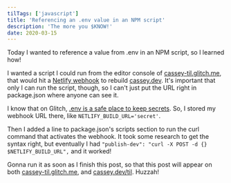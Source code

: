 ```yaml
---
tilTags: ['javascript']
title: 'Referencing an .env value in an NPM script'
description: 'The more you $KNOW!'
date: 2020-03-15
---
```


Today I wanted to reference a value from .env in an NPM script, so I learned how!

I wanted a script I could run from the editor console of [cassey-til.glitch.me](https://cassey-til.glitch.me), that would hit a [Netlify webhook](https://docs.netlify.com/configure-builds/build-hooks/) to rebuild [cassey.dev](https://cassey.dev). It's important that only I can run the script, though, so I can't just put the URL right in package.json where anyone can see it. 

I know that on Glitch, [.env is a safe place to keep secrets](https://glitch.com/help/env/). So, I stored my webhook URL there, like `NETLIFY_BUILD_URL='secret'`. 

Then I added a line to package.json's scripts section to run the curl command that activates the webhook. It took some research to get the syntax right, but eventually I had `"publish-dev": "curl -X POST -d {} $NETLIFY_BUILD_URL",` and it worked!

Gonna run it as soon as I finish this post, so that this post will appear on both [cassey-til.glitch.me](https://cassey-til.glitch.me), and [cassey.dev/til](https://cassey.dev/til). Huzzah! 